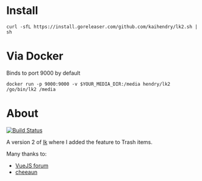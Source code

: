 # Install

	curl -sfL https://install.goreleaser.com/github.com/kaihendry/lk2.sh | sh

# Via Docker

Binds to port 9000 by default

	docker run -p 9000:9000 -v $YOUR_MEDIA_DIR:/media hendry/lk2 /go/bin/lk2 /media

# About

[![Build Status](https://travis-ci.org/kaihendry/lk2.svg?branch=master)](https://travis-ci.org/kaihendry/lk2)

A version 2 of [lk](https://github.com/kaihendry/lk) where I added the feature to Trash items.

Many thanks to:

* [VueJS forum](https://forum.vuejs.org/u/hendry/activity)
* [cheeaun](https://twitter.com/cheeaun/status/947388337358172160)
